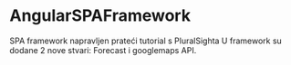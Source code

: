 # AngularSPAFramework
SPA framework napravljen prateći tutorial s PluralSighta
U framework su dodane 2 nove stvari: Forecast i googlemaps API.

